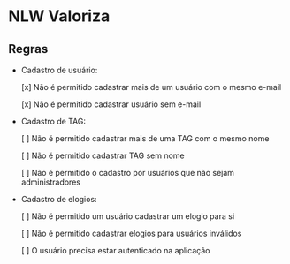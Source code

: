 # NLW Valoriza


## Regras

- Cadastro de usuário:

  [x] Não é permitido cadastrar mais de um usuário com o mesmo e-mail
  
  [x] Não é permitido cadastrar usuário sem e-mail 


- Cadastro de TAG:

  [ ] Não é permitido cadastrar mais de uma TAG com o mesmo nome 

  [ ] Não é permitido cadastrar TAG sem nome

  [ ] Não é permitido o cadastro por usuários que não sejam administradores

- Cadastro de elogios:

  [ ] Não é permitido um usuário cadastrar um elogio para si

  [ ] Não é permitido cadastrar elogios para usuários inválidos
  
  [ ] O usuário precisa estar autenticado na aplicação
